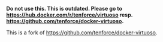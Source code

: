 **Do not use this. This is outdated. Please go to https://hub.docker.com/r/tenforce/virtuoso resp. https://github.com/tenforce/docker-virtuoso.**

This is a fork of https://github.com/tenforce/docker-virtuoso.

